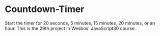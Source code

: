 # Countdown-Timer
Start the timer for 20 seconds, 5 minutes, 15 minutes, 20 minutes, or an hour. This is the 29th project in Wesbos' JavaScript30 course.
